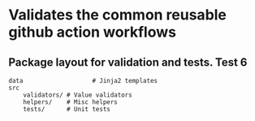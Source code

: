# Validates the common reusable github action workflows


## Package layout for validation and tests. Test 6

```
data                   # Jinja2 templates
src
    validators/ # Value validators
    helpers/    # Misc helpers
    tests/      # Unit tests
```
